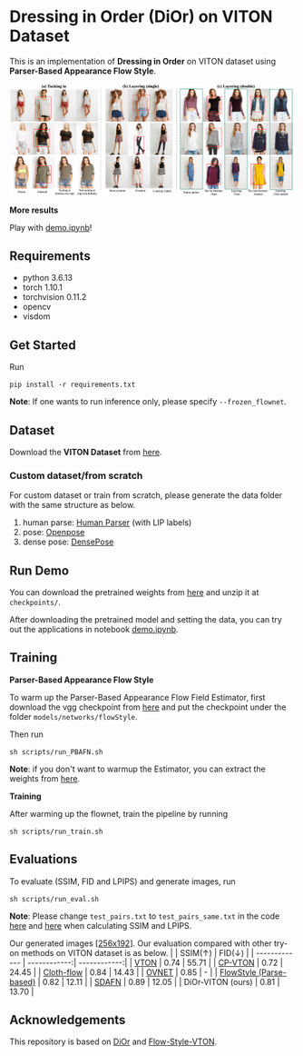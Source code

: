 # Dressing in Order (DiOr) on VITON Dataset
This is an implementation of __Dressing in Order__ on VITON dataset using __Parser-Based Appearance Flow Style__.

![](Images/short_try_on_editing.png)

__More results__

Play with [demo.ipynb](demo.ipynb)!


## Requirements
- python 3.6.13
- torch 1.10.1
- torchvision 0.11.2
- opencv
- visdom


## Get Started
Run
```
pip install -r requirements.txt
```

__Note__: If one wants to run inference only, please specify ```--frozen_flownet```.


## Dataset
Download the __VITON Dataset__ from [here](https://drive.google.com/file/d/11kKsTXoRwfMzx32I6OADJYPmlRLxpRv8/view?usp=sharing).

### Custom dataset/from scratch
For custom dataset or train from scratch, please generate the data folder with the same structure as below.

1. human parse: [Human Parser](https://github.com/GoGoDuck912/Self-Correction-Human-Parsing) (with LIP labels)
2. pose: [Openpose](https://github.com/ZheC/Realtime_Multi-Person_Pose_Estimation)
3. dense pose: [DensePose](https://github.com/facebookresearch/DensePose)


## Run Demo
You can download the pretrained weights from [here](https://drive.google.com/drive/folders/1Qgaj4n9e412CDdNQOWiuIuEy8Ysx2HrY) and unzip it at ```checkpoints/```.

After downloading the pretrained model and setting the data, you can try out the applications in notebook [demo.ipynb](demo.ipynb).


## Training
__Parser-Based Appearance Flow Style__

To warm up the Parser-Based Appearance Flow Field Estimator, first download the vgg checkpoint from [here](https://github.com/senhe/flow-style-vton) and put the checkpoint under the folder ```models/networks/flowStyle```.

Then run
```
sh scripts/run_PBAFN.sh
```

__Note__: if you don't want to warmup the Estimator, you can extract the weights from [here](https://drive.google.com/drive/folders/1upRRswJf_hXldl48w5QCX7LOJp71otJB).

__Training__

After warming up the flownet, train the pipeline by running
```
sh scripts/run_train.sh
```

## Evaluations
To evaluate (SSIM, FID and LPIPS) and generate images, run
```
sh scripts/run_eval.sh
```
__Note__: Please change ```test_pairs.txt``` to ```test_pairs_same.txt``` in the code [here](https://github.com/shaoyuc3/dior-VITON/blob/28a2f7d6b59ada603e3786957863901509af344b/datasets/viton_datasets.py#L51) and [here](https://github.com/shaoyuc3/dior-VITON/blob/28a2f7d6b59ada603e3786957863901509af344b/datasets/viton_datasets.py#L130) when calculating SSIM and LPIPS.

Our generated images [\[256x192\]](https://drive.google.com/drive/folders/16RHLVxGx7kYD_YZ7MoSOlWO2TnHHXYVU).
Our evaluation compared with other try-on methods on VITON dataset is as below.
|         | SSIM(&#8593;)  | FID(&#8595;) |
| ------------- | ------------:| ------------:|
| [VTON](https://github.com/xthan/VITON)        | 0.74  | 55.71 |
| [CP-VTON](https://github.com/sergeywong/cp-vton)        | 0.72  | 24.45 |
| [Cloth-flow](https://openaccess.thecvf.com/content_ICCV_2019/papers/Han_FiNet_Compatible_and_Diverse_Fashion_Image_Inpainting_ICCV_2019_paper.pdf)        | 0.84  | 14.43 |
| [OVNET](https://paperswithcode.com/paper/toward-accurate-and-realistic-outfits)        | 0.85  | - |
| [FlowStyle (Parse-based)](https://github.com/senhe/flow-style-vton)        | 0.82  | 12.11 |
| [SDAFN](https://github.com/OFA-Sys/DAFlow)        | 0.89  | 12.05 |
| DiOr-VITON (ours)        | 0.81 | 13.70 |



## Acknowledgements
This repository is based on [DiOr](https://github.com/cuiaiyu/dressing-in-order) and [Flow-Style-VTON](https://github.com/SenHe/Flow-Style-VTON).
